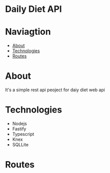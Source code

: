 # Daily Diet API

# Naviagtion
- [About](#about)
- [Technologies](#technologies)
- [Routes](#routes)

# About
It's a simple rest api peoject for daiy diet web api

# Technologies
- Nodejs
- Fastify
- Typescript
- Knex
- SQLLite

# Routes